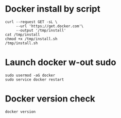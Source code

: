 # Docker install by script
```shell
curl --request GET -sL \
     --url 'https;//get.docker.com'\
     --output '/tmp/install'
cat /tmp/install
chmod +x /tmp/install.sh
/tmp/install.sh
```
# Launch docker w-out sudo
```shell
sudo usermod -aG docker
sudo service docker restart
```
# Docker version check
```shell
docker version
```